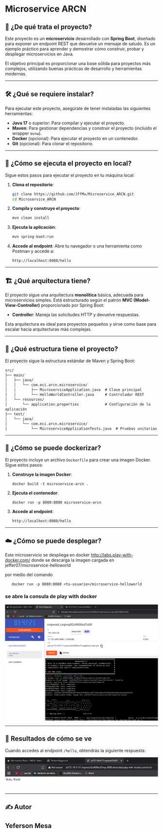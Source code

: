 # Microservice ARCN

## 📖 ¿De qué trata el proyecto?

Este proyecto es un **microservicio** desarrollado con **Spring Boot**, diseñado para exponer un endpoint REST que devuelve un mensaje de saludo. Es un ejemplo práctico para aprender y demostrar cómo construir, probar y desplegar microservicios en Java. 

El objetivo principal es proporcionar una base sólida para proyectos más complejos, utilizando buenas prácticas de desarrollo y herramientas modernas.

---

## 🛠️ ¿Qué se requiere instalar?

Para ejecutar este proyecto, asegúrate de tener instaladas las siguientes herramientas:

- **Java 17** o superior: Para compilar y ejecutar el proyecto.
- **Maven**: Para gestionar dependencias y construir el proyecto (incluido el wrapper `mvnw`).
- **Docker** (opcional): Para ejecutar el proyecto en un contenedor.
- **Git** (opcional): Para clonar el repositorio.

---

## 🚀 ¿Cómo se ejecuta el proyecto en local?

Sigue estos pasos para ejecutar el proyecto en tu máquina local:

1. **Clona el repositorio**:
   ```bash
   git clone https://github.com/JffMv/Microservice_ARCN.git
   cd Microservice_ARCN
   ```

2. **Compila y construye el proyecto**:
   ```bash
   mvn clean install
   ```

3. **Ejecuta la aplicación**:
   ```bash
   mvn spring-boot:run
   ```

4. **Accede al endpoint**:
   Abre tu navegador o una herramienta como Postman y accede a:
   ```
   http://localhost:8080/hello
   ```

---

## 🏗️ ¿Qué arquitectura tiene?

El proyecto sigue una arquitectura **monolítica** básica, adecuada para microservicios simples. Está estructurado según el patrón **MVC (Model-View-Controller)** proporcionado por Spring Boot:

- **Controller**: Maneja las solicitudes HTTP y devuelve respuestas.

Esta arquitectura es ideal para proyectos pequeños y sirve como base para escalar hacia arquitecturas más complejas.

---

## 📂 ¿Qué estructura tiene el proyecto?

El proyecto sigue la estructura estándar de Maven y Spring Boot:

```
src/
├── main/
│   ├── java/
│   │   └── com.eci.arcn.microservice/
│   │       ├── MicroserviceApplication.java  # Clase principal
│   │       └── HelloWorldController.java     # Controlador REST
│   └── resources/
│       └── application.properties            # Configuración de la aplicación
├── test/
│   └── java/
│       └── com.eci.arcn.microservice/
│           └── MicroserviceApplicationTests.java  # Pruebas unitarias
```

---


## 🐳 ¿Cómo se puede dockerizar?

El proyecto incluye un archivo `Dockerfile` para crear una imagen Docker. Sigue estos pasos:

1. **Construye la imagen Docker**:
   ```
   docker build -t microservice-arcn .
   ```

2. **Ejecuta el contenedor**:
   ```
   docker run -p 8080:8080 microservice-arcn
   ```

3. **Accede al endpoint**:
   ```
   http://localhost:8080/hello
   ```

---

## ☁️ ¿Cómo se puede desplegar?

Este microservicio se despliega en docker http://labs.play-with-docker.com/ donde se descarga la imagen cargada en jeffer07/microservice-helloworld

por medio del comando
```
   docker run -p 8080:8080 <tu-usuario>/microservice-helloworld
```
### se abre la consula de play with docker
![](image-1.png)

---

## 🌟 Resultados de cómo se ve

Cuando accedes al endpoint `/hello`, obtendrás la siguiente respuesta:


![alt text](image.png)

---

## ✍️ Autor

**Yeferson Mesa**  
---
